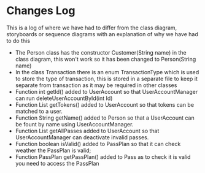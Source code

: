 Changes Log
===========

This is a log of where we have had to differ from the class diagram, storyboards or sequence diagrams with an explanation of why we have had to do this

*   The Person class has the constructor Customer(String name) in the class diagram, this won't work so it has been changed to Person(String name)
*   In the class Transaction there is an enum TransactionType which is used to store the type of transaction, this is stored in a separate file to keep it separate from transaction as it may be required in other classes
*   Function int getId() added to UserAccount so that UserAccountManager can run deleteUserAccountById(int Id)
*   Function List<Token> getTokens() added to UserAccount so that tokens can be matched to a user.
*   Function String getName() added to Person so that a UserAccount can be fount by name using UserAccountManager.
*   Function List<Pass> getAllPasses added to UserAccount so that UserAccountManager can deactivate invalid passes.
*   Function boolean isValid() added to PassPlan so that it can check weather the PassPlan is valid;
*   Function PassPlan getPassPlan() added to Pass as to check it is valid you need to access the PassPlan